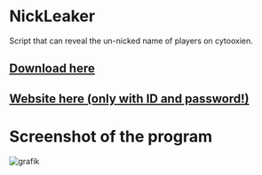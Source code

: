 # NickLeaker

Script that can reveal the un-nicked name of players on cytooxien.

## [Download here](https://github.com/CytooxienDE/NickLeaker/releases/download/v1.0/NickLeaker.exe)

## [Website here (only with ID and password!)](http://cxn.azurewebsites.net/)

# Screenshot of the program
![grafik](https://github.com/CytooxienDE/NickLeaker/assets/72726961/d157ea56-af78-4132-a993-a80bb00fb0c2)

